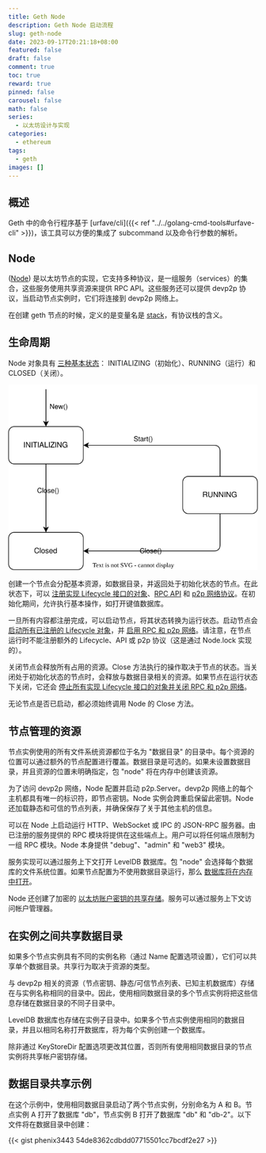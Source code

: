 ```yaml
---
title: Geth Node
description: Geth Node 启动流程
slug: geth-node
date: 2023-09-17T20:21:18+08:00
featured: false
draft: false
comment: true
toc: true
reward: true
pinned: false
carousel: false
math: false
series:
  - 以太坊设计与实现
categories:
  - ethereum
tags:
  - geth
images: []
---
```


## 概述

Geth 中的命令行程序基于 [urfave/cli]({{< ref "../../golang-cmd-tools#urfave-cli" >}})，该工具可以方便的集成了 subcommand 以及命令行参数的解析。

## Node

 ([Node](https://github.com/phenix3443/go-ethereum/blob/b5f3e54a8b2b9950095d78c8ccde4f8c806dc384/node/node.go#L44)) 是以太坊节点的实现，它支持多种协议，是一组服务（services）的集合，这些服务使用共享资源来提供 RPC API。这些服务还可以提供 devp2p 协议，当启动节点实例时，它们将连接到 devp2p 网络上。

 在创建 geth 节点的时候，定义的是变量名是 [stack](https://github.com/phenix3443/go-ethereum/blob/b5f3e54a8b2b9950095d78c8ccde4f8c806dc384/cmd/geth/config.go#L150)，有协议栈的含义。

## 生命周期

Node 对象具有 [三种基本状态](https://github.com/phenix3443/go-ethereum/blob/b5f3e54a8b2b9950095d78c8ccde4f8c806dc384/node/node.go#L71-L73)： INITIALIZING（初始化）、RUNNING（运行）和 CLOSED（关闭）。

![geth-node-lifecycle](images/geth-node.drawio.svg)

创建一个节点会分配基本资源，如数据目录，并返回处于初始化状态的节点。在此状态下，可以 [注册实现 Lifecycle 接口的对象](https://github.com/phenix3443/go-ethereum/blob/b5f3e54a8b2b9950095d78c8ccde4f8c806dc384/node/node.go#L559)、[RPC API](https://github.com/phenix3443/go-ethereum/blob/b5f3e54a8b2b9950095d78c8ccde4f8c806dc384/node/node.go#L104-L117) 和 [p2p 网络协议](https://github.com/phenix3443/go-ethereum/blob/b5f3e54a8b2b9950095d78c8ccde4f8c806dc384/node/node.go#L133-L140)。在初始化期间，允许执行基本操作，如打开键值数据库。

一旦所有内容都注册完成，可以启动节点，将其状态转换为运行状态。启动节点会 [启动所有已注册的 Lifecycle 对象](https://github.com/phenix3443/go-ethereum/blob/b5f3e54a8b2b9950095d78c8ccde4f8c806dc384/node/node.go#L189)，并 [启用 RPC 和 p2p 网络](https://github.com/phenix3443/go-ethereum/blob/b5f3e54a8b2b9950095d78c8ccde4f8c806dc384/node/node.go#L177)。请注意，在节点运行时不能注册额外的 Lifecycle、API 或 p2p 协议（这是通过 Node.lock 实现的）。

关闭节点会释放所有占用的资源。Close 方法执行的操作取决于节点的状态。当关闭处于初始化状态的节点时，会释放与数据目录相关的资源。如果节点在运行状态下关闭，它还会 [停止所有实现 Lifecycle 接口的对象并关闭 RPC 和 p2p 网络](https://github.com/phenix3443/go-ethereum/blob/b5f3e54a8b2b9950095d78c8ccde4f8c806dc384/node/node.go#L293)。

无论节点是否已启动，都必须始终调用 Node 的 Close 方法。

## 节点管理的资源

节点实例使用的所有文件系统资源都位于名为 "数据目录" 的目录中。每个资源的位置可以通过额外的节点配置进行覆盖。数据目录是可选的。如果未设置数据目录，并且资源的位置未明确指定，包 "node" 将在内存中创建该资源。

为了访问 devp2p 网络，Node 配置并启动 p2p.Server。devp2p 网络上的每个主机都具有唯一的标识符，即节点密钥。Node 实例会跨重启保留此密钥。Node 还加载静态和可信的节点列表，并确保保存了关于其他主机的信息。

可以在 Node 上启动运行 HTTP、WebSocket 或 IPC 的 JSON-RPC 服务器。由已注册的服务提供的 RPC 模块将提供在这些端点上。用户可以将任何端点限制为一组 RPC 模块。Node 本身提供 "debug"、"admin" 和 "web3" 模块。

服务实现可以通过服务上下文打开 LevelDB 数据库。包 "node" 会选择每个数据库的文件系统位置。如果节点配置为不使用数据目录运行，那么 [数据库将在内存中打开](https://github.com/phenix3443/go-ethereum/blob/b5f3e54a8b2b9950095d78c8ccde4f8c806dc384/node/node.go#L756)。

Node 还创建了加密的 [以太坊账户密钥的共享存储](https://github.com/phenix3443/go-ethereum/blob/b5f3e54a8b2b9950095d78c8ccde4f8c806dc384/node/node.go#L123-L128)。服务可以通过服务上下文访问帐户管理器。

## 在实例之间共享数据目录

如果多个节点实例具有不同的实例名称（通过 Name 配置选项设置），它们可以共享单个数据目录。共享行为取决于资源的类型。

与 devp2p 相关的资源（节点密钥、静态/可信节点列表、已知主机数据库）存储在与实例名称相同的目录中。因此，使用相同数据目录的多个节点实例将把这些信息存储在数据目录的不同子目录中。

LevelDB 数据库也存储在实例子目录中。如果多个节点实例使用相同的数据目录，并且以相同名称打开数据库，将为每个实例创建一个数据库。

除非通过 KeyStoreDir 配置选项更改其位置，否则所有使用相同数据目录的节点实例将共享帐户密钥存储。

## 数据目录共享示例

在这个示例中，使用相同数据目录启动了两个节点实例，分别命名为 A 和 B。节点实例 A 打开了数据库 "db"，节点实例 B 打开了数据库 "db" 和 "db-2"。以下文件将在数据目录中创建：

{{< gist phenix3443 54de8362cdbdd07715501cc7bcdf2e27 >}}
